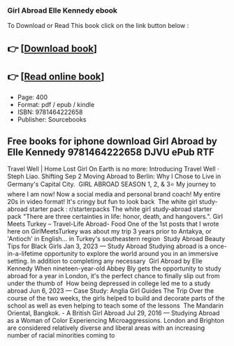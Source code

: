 ### Girl Abroad Elle Kennedy ebook

To Download or Read This book click on the link button below :

## 👉  [**[Download book](http://ebooksharez.info/download.php?group=book&from=github.com&id=699293&lnk=1065 "Download book")**]

## 👉  [**[Read online book](http://ebooksharez.info/download.php?group=book&from=github.com&id=699293&lnk=1065 "Read online book")**]


* Page: 400
* Format: pdf / epub / kindle
* ISBN: 9781464222658
* Publisher: Sourcebooks



## Free books for iphone download Girl Abroad by Elle Kennedy 9781464222658 DJVU ePub RTF



 Travel Well | Home Lost Girl On Earth is no more: Introducing Travel Well · Steph Liao. Shifting Sep 2 Moving Abroad to Berlin: Why I Chose to Live in Germany&#039;s Capital City.
 ️ GIRL ABROAD SEASON 1, 2, &amp; 3⭐️ My journey to where I am now! Now a social media and personal brand coach! My entire 20s in video format! It&#039;s cringy but fun to look back 
 The white girl study-abroad starter pack : r/starterpacks The white girl study-abroad starter pack &quot;There are three certainties in life: honor, death, and hangovers.&quot;.
 Girl Meets Turkey – Travel-Life Abroad- Food One of the 1st posts that I wrote here on GirlMeetsTurkey was about my trip 3 years prior to Antakya, or &#039;Antioch&#039; in English… in Turkey&#039;s southeastern region 
 Study Abroad Beauty Tips for Black Girls Jan 3, 2023 —
 Study Abroad Studying abroad is a once-in-a-lifetime opportunity to explore the world around you in an immersive setting. In addition to completing any necessary 
 Girl Abroad by Elle Kennedy When nineteen-year-old Abbey Bly gets the opportunity to study abroad for a year in London, it&#039;s the perfect chance to finally slip out from under the thumb of 
 How being depressed in college led me to a study abroad Jun 6, 2023 —
 Case Study: Anglia Girl Guides The Trip Over the course of the two weeks, the girls helped to build and decorate parts of the school as well as even helping to teach some of the lessons 
 The Mandarin Oriental, Bangkok. - A British Girl Abroad Jul 29, 2016 —
 Studying Abroad as a Woman of Color Experiencing Microaggressions. London and Brighton are considered relatively diverse and liberal areas with an increasing number of racial minorities coming to 





